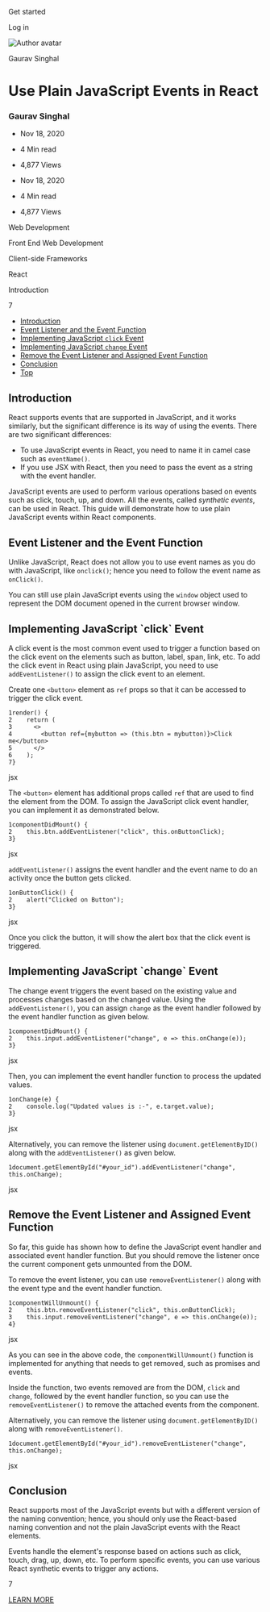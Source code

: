 <span data-css-15b13by="" aria-hidden="false">Get started</span>

<span data-css-15b13by="" aria-hidden="false">Log in</span>

<img src="../../pluralsight.imgix.net/author/lg/c7859b4f-a0e9-4f74-8559-62f43bdcabea.jpeg" alt="Author avatar" class="jsx-3841407315" />

Gaurav Singhal

Use Plain JavaScript Events in React
====================================

### Gaurav Singhal

-   Nov 18, 2020
-   4 Min read
-   4,877 Views

-   Nov 18, 2020
-   <span class="jsx-3759398792" itemprop="timeRequired">4 Min</span> read
-   4,877 Views

<span class="jsx-3759398792"></span>

<span data-css-1997kh1="">Web Development</span>

<span class="jsx-3759398792"></span>

<span data-css-1997kh1="">Front End Web Development</span>

<span class="jsx-3759398792"></span>

<span data-css-1997kh1="">Client-side Frameworks</span>

<span class="jsx-3759398792"></span>

<span data-css-1997kh1="">React</span>

Introduction

7

-   <a href="#module-introduction" class="menu-link">Introduction</a>
-   <a href="#module-eventlistenerandtheeventfunction" class="menu-link">Event Listener and the Event Function</a>
-   <a href="#module-implementingjavascriptclickevent" class="menu-link">Implementing JavaScript `click` Event</a>
-   <a href="#module-implementingjavascriptchangeevent" class="menu-link">Implementing JavaScript `change` Event</a>
-   <a href="#module-removetheeventlistenerandassignedeventfunction" class="menu-link">Remove the Event Listener and Assigned Event Function</a>
-   <a href="#module-conclusion" class="menu-link">Conclusion</a>
-   <a href="#top" class="menu-link">Top</a>

Introduction
------------

React supports events that are supported in JavaScript, and it works similarly, but the significant difference is its way of using the events. There are two significant differences:

-   To use JavaScript events in React, you need to name it in camel case such as <span class="jsx-3120878690">`eventName()`</span>.
-   If you use JSX with React, then you need to pass the event as a string with the event handler.

JavaScript events are used to perform various operations based on events such as click, touch, up, and down. All the events, called *synthetic events*, can be used in React. This guide will demonstrate how to use plain JavaScript events within React components.

Event Listener and the Event Function
-------------------------------------

Unlike JavaScript, React does not allow you to use event names as you do with JavaScript, like <span class="jsx-3120878690">`onclick()`</span>; hence you need to follow the event name as <span class="jsx-3120878690">`onClick()`</span>.

You can still use plain JavaScript events using the <span class="jsx-3120878690">`window`</span> object used to represent the DOM document opened in the current browser window.

Implementing JavaScript \`click\` Event
---------------------------------------

A click event is the most common event used to trigger a function based on the click event on the elements such as button, label, span, link, etc. To add the click event in React using plain JavaScript, you need to use <span class="jsx-3120878690">`addEventListener()`</span> to assign the click event to an element.

Create one <span class="jsx-3120878690">`<button>`</span> element as <span class="jsx-3120878690">`ref`</span> props so that it can be accessed to trigger the click event.

    1render() {
    2    return (
    3      <>
    4        <button ref={mybutton => (this.btn = mybutton)}>Click me</button>
    5      </>
    6    );
    7}

jsx

The <span class="jsx-3120878690">`<button>`</span> element has additional props called <span class="jsx-3120878690">`ref`</span> that are used to find the element from the DOM. To assign the JavaScript click event handler, you can implement it as demonstrated below.

    1componentDidMount() {
    2    this.btn.addEventListener("click", this.onButtonClick);
    3}

jsx

<span class="jsx-3120878690">`addEventListener()`</span> assigns the event handler and the event name to do an activity once the button gets clicked.

    1onButtonClick() {
    2    alert("Clicked on Button");
    3}

jsx

Once you click the button, it will show the alert box that the click event is triggered.

Implementing JavaScript \`change\` Event
----------------------------------------

The change event triggers the event based on the existing value and processes changes based on the changed value. Using the <span class="jsx-3120878690">`addEventListener()`</span>, you can assign <span class="jsx-3120878690">`change`</span> as the event handler followed by the event handler function as given below.

    1componentDidMount() {
    2    this.input.addEventListener("change", e => this.onChange(e));
    3}

jsx

Then, you can implement the event handler function to process the updated values.

    1onChange(e) {
    2    console.log("Updated values is :-", e.target.value);
    3}

jsx

Alternatively, you can remove the listener using <span class="jsx-3120878690">`document.getElementByID()`</span> along with the <span class="jsx-3120878690">`addEventListener()`</span> as given below.

    1document.getElementById("#your_id").addEventListener("change", this.onChange);

jsx

Remove the Event Listener and Assigned Event Function
-----------------------------------------------------

So far, this guide has shown how to define the JavaScript event handler and associated event handler function. But you should remove the listener once the current component gets unmounted from the DOM.

To remove the event listener, you can use <span class="jsx-3120878690">`removeEventListener()`</span> along with the event type and the event handler function.

    1componentWillUnmount() {
    2    this.btn.removeEventListener("click", this.onButtonClick);
    3    this.input.removeEventListener("change", e => this.onChange(e));
    4}

jsx

As you can see in the above code, the <span class="jsx-3120878690">`componentWillUnmount()`</span> function is implemented for anything that needs to get removed, such as promises and events.

Inside the function, two events removed are from the DOM, <span class="jsx-3120878690">`click`</span> and <span class="jsx-3120878690">`change`</span>, followed by the event handler function, so you can use the <span class="jsx-3120878690">`removeEventListener()`</span> to remove the attached events from the component.

Alternatively, you can remove the listener using <span class="jsx-3120878690">`document.getElementByID()`</span> along with <span class="jsx-3120878690">`removeEventListener()`</span>.

    1document.getElementById("#your_id").removeEventListener("change", this.onChange);

jsx

Conclusion
----------

React supports most of the JavaScript events but with a different version of the naming convention; hence, you should only use the React-based naming convention and not the plain JavaScript events with the React elements.

Events handle the element's response based on actions such as click, touch, drag, up, down, etc. To perform specific events, you can use various React synthetic events to trigger any actions.

7

[<span data-css-15b13by="" aria-hidden="false">LEARN MORE</span>](https://www.pluralsight.com/product/paths)
